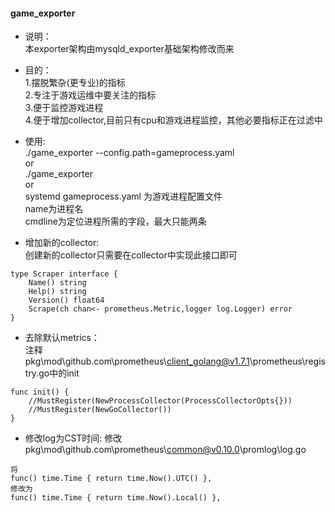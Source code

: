 #### game_exporter
- 说明：  
本exporter架构由mysqld_exporter基础架构修改而来
- 目的：  
  1.摆脱繁杂(更专业)的指标  
  2.专注于游戏运维中要关注的指标  
  3.便于监控游戏进程  
  4.便于增加collector,目前只有cpu和游戏进程监控，其他必要指标正在过滤中

- 使用:    
./game_exporter --config.path=gameprocess.yaml  
or  
./game_exporter   
or  
systemd
gameprocess.yaml 为游戏进程配置文件  
name为进程名  
cmdline为定位进程所需的字段，最大只能两条
- 增加新的collector:  
创建新的collector只需要在collector中实现此接口即可
```golang
type Scraper interface {
	Name() string
	Help() string
	Version() float64
	Scrape(ch chan<- prometheus.Metric,logger log.Logger) error
}
```
- 去除默认metrics：  
注释 pkg\mod\github.com\prometheus\client_golang@v1.7.1\prometheus\registry.go中的init
```golang
func init() {
	//MustRegister(NewProcessCollector(ProcessCollectorOpts{}))
	//MustRegister(NewGoCollector())
}
```
- 修改log为CST时间:
修改 pkg\mod\github.com\prometheus\common@v0.10.0\promlog\log.go
```golang
将
func() time.Time { return time.Now().UTC() },
修改为
func() time.Time { return time.Now().Local() },
```

